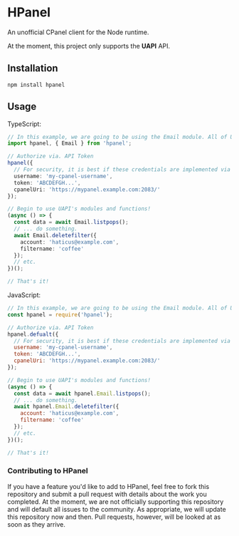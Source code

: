 # HPanel

An unofficial CPanel client for the Node runtime.

At the moment, this project only supports the **UAPI** API.

## Installation

`npm install hpanel`

## Usage

TypeScript:

```ts
// In this example, we are going to be using the Email module. All of UAPI's modules are available, however.
import hpanel, { Email } from 'hpanel';

// Authorize via. API Token
hpanel({
  // For security, it is best if these credentials are implemented via a .env file.
  username: 'my-cpanel-username',
  token: 'ABCDEFGH...',
  cpanelUri: 'https://mypanel.example.com:2083/'
});

// Begin to use UAPI's modules and functions!
(async () => {
  const data = await Email.listpops();
  // ... do something.
  await Email.deletefilter({
    account: 'haticus@example.com',
    filtername: 'coffee'
  });
  // etc.
})();

// That's it!
```

JavaScript:

```js
// In this example, we are going to be using the Email module. All of UAPI's modules are available, however.
const hpanel = require('hpanel');

// Authorize via. API Token
hpanel.defualt({
  // For security, it is best if these credentials are implemented via a .env file.
  username: 'my-cpanel-username',
  token: 'ABCDEFGH...',
  cpanelUri: 'https://mypanel.example.com:2083/'
});

// Begin to use UAPI's modules and functions!
(async () => {
  const data = await hpanel.Email.listpops();
  // ... do something.
  await hpanel.Email.deletefilter({
    account: 'haticus@example.com',
    filtername: 'coffee'
  });
  // etc.
})();

// That's it!
```

### Contributing to HPanel

If you have a feature you'd like to add to HPanel, feel free to fork this repository and submit a pull request with details about the work you completed. At the moment, we are not officially supporting this repository and will default all issues to the community. As appropriate, we will update this repository now and then. Pull requests, however, will be looked at as soon as they arrive.
